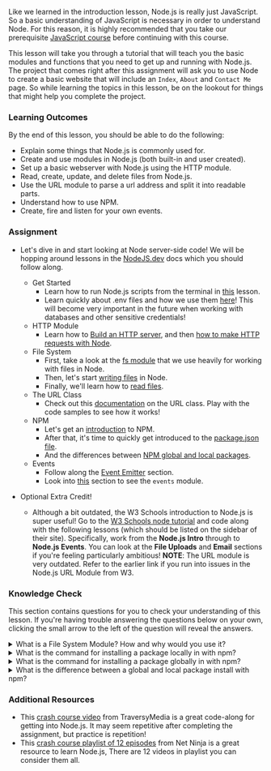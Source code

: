 Like we learned in the introduction lesson, Node.js is really just JavaScript. So a basic understanding of JavaScript is necessary in order to understand Node. For this reason, it is highly recommended that you take our prerequisite [JavaScript course](https://www.theodinproject.com/courses/javascript) before continuing with this course.

This lesson will take you through a tutorial that will teach you the basic modules and functions that you need to get up and running with Node.js. The project that comes right after this assignment will ask you to use Node to create a basic website that will include an `Index`, `About` and `Contact Me` page. So while learning the topics in this lesson, be on the lookout for things that might help you complete the project.

### Learning Outcomes
By the end of this lesson, you should be able to do the following:

 - Explain some things that Node.js is commonly used for.
 - Create and use modules in Node.js (both built-in and user created). 
 - Set up a basic webserver with Node.js using the HTTP module.
 - Read, create, update, and delete files from Node.js.
 - Use the URL module to parse a url address and split it into readable parts.
 - Understand how to use NPM.
 - Create, fire and listen for your own events.

### Assignment

<div class="lesson-content__panel" markdown="1">

- Let's dive in and start looking at Node server-side code! We will be hopping around lessons in the [NodeJS.dev](https://nodejs.dev/learn) docs which you should follow along.
  - Get Started
    - Learn how to run Node.js scripts from the terminal in [this](https://nodejs.dev/learn/run-nodejs-scripts-from-the-command-line) lesson.
    - Learn quickly about .env files and how we use them [here](https://nodejs.dev/learn/how-to-read-environment-variables-from-nodejs)! This will become very important in the future when working with databases and other sensitive credentials!
  - HTTP Module
    - Learn how to [Build an HTTP server](https://nodejs.dev/learn/build-an-http-server), and then [how to make HTTP requests with Node](https://nodejs.dev/learn/making-http-requests-with-nodejs).
  - File System
    - First, take a look at the [fs module](https://nodejs.dev/learn/the-nodejs-fs-module) that we use heavily for working with files in Node.
    - Then, let's start [writing files](https://nodejs.dev/learn/writing-files-with-nodejs) in Node.
    - Finally, we'll learn how to [read files](https://nodejs.dev/learn/reading-files-with-nodejs).
  - The URL Class
    - Check out this [documentation](https://nodejs.org/api/url.html#url_the_whatwg_url_api) on the URL class. Play with the code samples to see how it works!
  - NPM
    - Let's get an [introduction](https://nodejs.dev/learn/an-introduction-to-the-npm-package-manager) to NPM.
    - After that, it's time to quickly get introduced to the [package.json file](https://nodejs.dev/learn/the-package-json-guide).
    - And the differences between [NPM global and local packages](https://nodejs.dev/learn/npm-global-or-local-packages).
  - Events
    - Follow along the [Event Emitter](https://nodejs.dev/learn/the-nodejs-event-emitter) section.
    - Look into [this](https://nodejs.dev/learn/the-nodejs-events-module) section to see the `events` module.
    
- Optional Extra Credit!
  - Although a bit outdated, the W3 Schools introduction to Node.js is super useful!  Go to the [W3 Schools node tutorial](https://www.w3schools.com/nodejs/default.asp) and code along with the following lessons (which should be listed on the sidebar of their site). Specifically, work from the **Node.js Intro** through to **Node.js Events**. You can look at the **File Uploads** and **Email** sections if you're feeling particularly ambitious! **NOTE**: The URL module is very outdated. Refer to the earlier link if you run into issues in the Node.js URL Module from W3.

</div>

### Knowledge Check
This section contains questions for you to check your understanding of this lesson. If you're having trouble answering the questions below on your own, clicking the small arrow to the left of the question will reveal the answers.

<details>
<summary>What is a File System Module? How and why would you use it?</summary>
<ul><ul>
  <li>The Node.js file system module allows you to work with the file system in your computer. It's included by using the require() method and can be used to read, create, update, delete, and rename files.</li>
</ul></ul>
</details>
<details>
<summary>What is the command for installing a package locally in with npm?</summary>
<ul><ul>
  <li>npm install `package-name`</li>
</ul></ul>
</details>
<details>
<summary>What is the command for installing a package globally in with npm?</summary>
<ul><ul>
  <li>npm install -g `package-name`</li>
</ul></ul>
</details>
<details>
<summary>What is the difference between a global and local package install with npm?</summary>
<ul><ul>
  <li>Global installs are available from anywhere on your computer, local installs are only available within a specified project.</li>
</ul></ul>
</details>

### Additional Resources
- This [crash course video](https://www.youtube.com/watch?v=fBNz5xF-Kx4) from TraversyMedia is a great code-along for getting into Node.js. It may seem repetitive after completing the assignment, but practice is repetition!
- This [crash course playlist of 12 episodes](https://www.youtube.com/watch?v=zb3Qk8SG5Ms&list=PL4cUxeGkcC9jsz4LDYc6kv3ymONOKxwBU) from Net Ninja is a great resource to learn Node.js, There are 12 videos in playlist you can consider them all.

